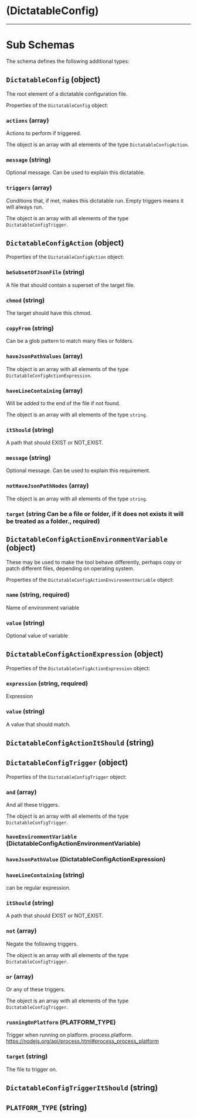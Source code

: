 # (DictatableConfig)

---

# Sub Schemas

The schema defines the following additional types:

## `DictatableConfig` (object)

The root element of a dictatable configuration file.

Properties of the `DictatableConfig` object:

### `actions` (array)

Actions to perform if triggered.

The object is an array with all elements of the type `DictatableConfigAction`.

### `message` (string)

Optional message. Can be used to explain this dictatable.

### `triggers` (array)

Conditions that, if met, makes this dictatable run. Empty triggers means it will always run.

The object is an array with all elements of the type `DictatableConfigTrigger`.

## `DictatableConfigAction` (object)

Properties of the `DictatableConfigAction` object:

### `beSubsetOfJsonFile` (string)

A file that should contain a superset of the target file.

### `chmod` (string)

The target should have this chmod.

### `copyFrom` (string)

Can be a glob pattern to match many files or folders.

### `haveJsonPathValues` (array)

The object is an array with all elements of the type `DictatableConfigActionExpression`.

### `haveLineContaining` (array)

Will be added to the end of the file if not found.

The object is an array with all elements of the type `string`.

### `itShould` (string)

A path that should EXIST or NOT_EXIST.

### `message` (string)

Optional message. Can be used to explain this requirement.

### `notHaveJsonPathNodes` (array)

The object is an array with all elements of the type `string`.

### `target` (string Can be a file or folder, if it does not exists it will be treated as a folder., required)

## `DictatableConfigActionEnvironmentVariable` (object)

These may be used to make the tool behave differently, perhaps
copy or patch different files, depending on operating system.

Properties of the `DictatableConfigActionEnvironmentVariable` object:

### `name` (string, required)

Name of environment variable

### `value` (string)

Optional value of variable

## `DictatableConfigActionExpression` (object)

Properties of the `DictatableConfigActionExpression` object:

### `expression` (string, required)

Expression

### `value` (string)

A value that should match.

## `DictatableConfigActionItShould` (string)

## `DictatableConfigTrigger` (object)

Properties of the `DictatableConfigTrigger` object:

### `and` (array)

And all these triggers.

The object is an array with all elements of the type `DictatableConfigTrigger`.

### `haveEnvironmentVariable` (DictatableConfigActionEnvironmentVariable)

### `haveJsonPathValue` (DictatableConfigActionExpression)

### `haveLineContaining` (string)

can be regular expression.

### `itShould` (string)

A path that should EXIST or NOT_EXIST.

### `not` (array)

Negate the following triggers.

The object is an array with all elements of the type `DictatableConfigTrigger`.

### `or` (array)

Or any of these triggers.

The object is an array with all elements of the type `DictatableConfigTrigger`.

### `runningOnPlatform` (PLATFORM_TYPE)

Trigger when running on platform. process.platform. https://nodejs.org/api/process.html#process_process_platform

### `target` (string)

The file to trigger on.

## `DictatableConfigTriggerItShould` (string)

## `PLATFORM_TYPE` (string)